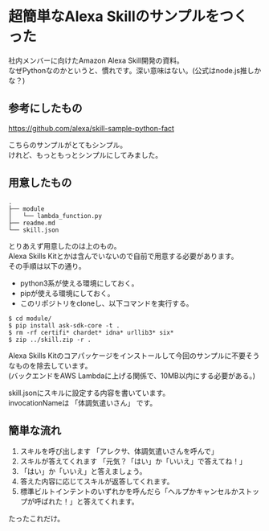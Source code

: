 # 超簡単なAlexa Skillのサンプルをつくった

社内メンバーに向けたAmazon Alexa Skill開発の資料。  
なぜPythonなのかというと、慣れです。深い意味はない。(公式はnode.js推しかな？)

## 参考にしたもの

https://github.com/alexa/skill-sample-python-fact

こちらのサンプルがとてもシンプル。  
けれど、もっともっとシンプルにしてみました。

## 用意したもの

```
.
├── module
│   └── lambda_function.py
├── readme.md
└── skill.json
```

とりあえず用意したのは上のもの。  
Alexa Skills Kitとかは含んでいないので自前で用意する必要があります。  
その手順は以下の通り。

- python3系が使える環境にしておく。
- pipが使える環境にしておく。
- このリポジトリをcloneし、以下コマンドを実行する。

```
$ cd module/
$ pip install ask-sdk-core -t .
$ rm -rf certifi* chardet* idna* urllib3* six*
$ zip ../skill.zip -r .
```

Alexa Skills Kitのコアパッケージをインストールして今回のサンプルに不要そうなものを除去しています。  
(バックエンドをAWS Lambdaに上げる関係で、10MB以内にする必要がある。)

skill.jsonにスキルに設定する内容を書いています。  
invocationNameは 「体調気遣いさん」 です。

## 簡単な流れ

1. スキルを呼び出します 「アレクサ、体調気遣いさんを呼んで」
1. スキルが答えてくれます 「元気？「はい」か「いいえ」で答えてね！」
1. 「はい」か「いいえ」と答えましょう。
1. 答えた内容に応じてスキルが返答してくれます。
1. 標準ビルトインテントのいずれかを呼んだら「ヘルプかキャンセルかストップが呼ばれた！」と答えてくれます。

たったこれだけ。
